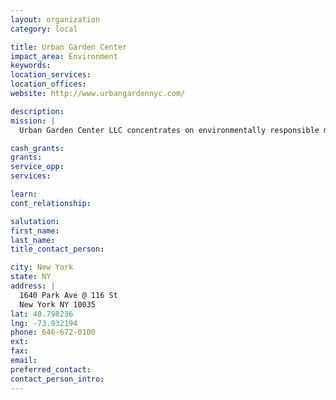 ```yaml
---
layout: organization
category: local

title: Urban Garden Center
impact_area: Environment
keywords: 
location_services: 
location_offices: 
website: http://www.urbangardennyc.com/

description: 
mission: |
  Urban Garden Center LLC concentrates on environmentally responsible methods to running the garden center. There are no pesticides or fertilizers that can harm you or the earth. Our 20,000 sq.ft. outdoor garden center is conveniently located on East 116th Street and Park Avenue. We have 2,000 sq. ft. of free customer parking on site. Urban Garden Center LLC also provides services like Garden Design, Garden Maintenance and Garden Installation throughout the tri-state area through its affiliate GRNRF pronounced \’gren-’rüf\. 

cash_grants: 
grants: 
service_opp: 
services: 

learn: 
cont_relationship: 

salutation: 
first_name: 
last_name: 
title_contact_person: 

city: New York
state: NY
address: |
  1640 Park Ave @ 116 St    
  New York NY 10035
lat: 40.798236
lng: -73.932194
phone: 646-672-0100
ext: 
fax: 
email: 
preferred_contact: 
contact_person_intro: 
---
```

